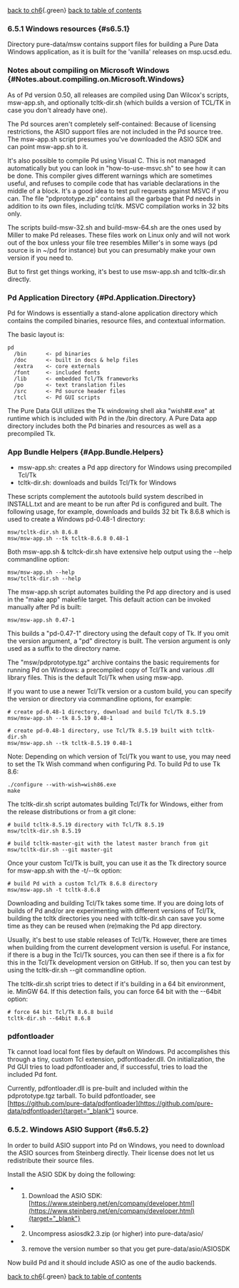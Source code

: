
[back to ch6](x6.htm#more-windows){.green} [back to table of
contents](index.htm#s6)

### 6.5.1 Windows resources {#s6.5.1}

Directory pure-data/msw contains support files for building a Pure Data
Windows application, as it is built for the 'vanilla' releases on
msp.ucsd.edu.

### Notes about compiling on Microsoft Windows {#Notes.about.compiling.on.Microsoft.Windows}

As of Pd version 0.50, all releases are compiled using Dan Wilcox's
scripts, msw-app.sh, and optionally tcltk-dir.sh (which builds a version
of TCL/TK in case you don't already have one).

The Pd sources aren't completely self-contained: Because of licensing
restrictions, the ASIO support files are not included in the Pd source
tree. The msw-app.sh script presumes you've downloaded the ASIO SDK and
can point msw-app.sh to it.

It's also possible to compile Pd using Visual C. This is not managed
automatically but you can look in "how-to-use-msvc.sh" to see how it can
be done. This compiler gives different warnings which are sometimes
useful, and refuses to compile code that has variable declarations in
the middle of a block. It's a good idea to test pull requests against
MSVC if you can. The file "pdprototype.zip" contains all the garbage
that Pd needs in addition to its own files, including tcl/tk. MSVC
compilation works in 32 bits only.

The scripts build-msw-32.sh and build-msw-64.sh are the ones used by
Miller to make Pd releases. These files work on Linux only and will not
work out of the box unless your file tree resembles Miller's in some
ways (pd source is in ~/pd for instance) but you can presumably make
your own version if you need to.

But to first get things working, it's best to use msw-app.sh and
tcltk-dir.sh directly.

### Pd Application Directory {#Pd.Application.Directory}

Pd for Windows is essentially a stand-alone application directory which
contains the compiled binaries, resource files, and contextual
information.

The basic layout is:

    pd
      /bin      <- pd binaries
      /doc      <- built in docs & help files
      /extra    <- core externals
      /font     <- included fonts
      /lib      <- embedded Tcl/Tk frameworks
      /po       <- text translation files
      /src      <- Pd source header files
      /tcl      <- Pd GUI scripts

The Pure Data GUI utilizes the Tk windowing shell aka "wish##.exe" at
runtime which is included with Pd in the /bin directory. A Pure Data app
directory includes both the Pd binaries and resources as well as a
precompiled Tk.

### App Bundle Helpers {#App.Bundle.Helpers}

-   msw-app.sh: creates a Pd app directory for Windows using precompiled
    Tcl/Tk
-   tcltk-dir.sh: downloads and builds Tcl/Tk for Windows

These scripts complement the autotools build system described in
INSTALL.txt and are meant to be run after Pd is configured and built.
The following usage, for example, downloads and builds 32 bit Tk 8.6.8
which is used to create a Windows pd-0.48-1 directory:

    msw/tcltk-dir.sh 8.6.8
    msw/msw-app.sh --tk tcltk-8.6.8 0.48-1

Both msw-app.sh & tcltck-dir.sh have extensive help output using the
--help commandline option:

    msw/msw-app.sh --help
    msw/tcltk-dir.sh --help

The msw-app.sh script automates building the Pd app directory and is
used in the "make app" makefile target. This default action can be
invoked manually after Pd is built:

    msw/msw-app.sh 0.47-1

This builds a "pd-0.47-1" directory using the default copy of Tk. If you
omit the version argument, a "pd" directory is built. The version
argument is only used as a suffix to the directory name.

The "msw/pdprototype.tgz" archive contains the basic requirements for
running Pd on Windows: a precompiled copy of Tcl/Tk and various .dll
library files. This is the default Tcl/Tk when using msw-app.

If you want to use a newer Tcl/Tk version or a custom build, you can
specify the version or directory via commandline options, for example:

    # create pd-0.48-1 directory, download and build Tcl/Tk 8.5.19
    msw/msw-app.sh --tk 8.5.19 0.48-1

    # create pd-0.48-1 directory, use Tcl/Tk 8.5.19 built with tcltk-dir.sh
    msw/msw-app.sh --tk tcltk-8.5.19 0.48-1

Note: Depending on which version of Tcl/Tk you want to use, you may need
to set the Tk Wish command when configuring Pd. To build Pd to use Tk
8.6:

    ./configure --with-wish=wish86.exe
    make

The tcltk-dir.sh script automates building Tcl/Tk for Windows, either
from the release distributions or from a git clone:

    # build tcltk-8.5.19 directory with Tcl/Tk 8.5.19
    msw/tcltk-dir.sh 8.5.19

    # build tcltk-master-git with the latest master branch from git
    msw/tcltk-dir.sh --git master-git

Once your custom Tcl/Tk is built, you can use it as the Tk directory
source for msw-app.sh with the -t/--tk option:

    # build Pd with a custom Tcl/Tk 8.6.8 directory
    msw/msw-app.sh -t tcltk-8.6.8

Downloading and building Tcl/Tk takes some time. If you are doing lots
of builds of Pd and/or are experimenting with different versions of
Tcl/Tk, building the tcltk directories you need with tcltk-dir.sh can
save you some time as they can be reused when (re)making the Pd app
directory.

Usually, it's best to use stable releases of Tcl/Tk. However, there are
times when building from the current development version is useful. For
instance, if there is a bug in the Tcl/Tk sources, you can then see if
there is a fix for this in the Tcl/Tk development version on GitHub. If
so, then you can test by using the tcltk-dir.sh --git commandline
option.

The tcltk-dir.sh script tries to detect if it's building in a 64 bit
environment, ie. MinGW 64. If this detection fails, you can force 64 bit
with the --64bit option:

    # force 64 bit Tcl/Tk 8.6.8 build
    tcltk-dir.sh --64bit 8.6.8

### pdfontloader

Tk cannot load local font files by default on Windows. Pd accomplishes
this through a tiny, custom Tcl extension, pdfontloader.dll. On
initialization, the Pd GUI tries to load pdfontloader and, if
successful, tries to load the included Pd font.

Currently, pdfontloader.dll is pre-built and included within the
pdprototype.tgz tarball. To build pdfontloader, see
[https://github.com/pure-data/pdfontloader](https://github.com/pure-data/pdfontloader){target="_blank"}
source.

### 6.5.2. Windows ASIO Support {#s6.5.2}

In order to build ASIO support into Pd on Windows, you need to download
the ASIO sources from Steinberg directly. Their license does not let us
redistribute their source files.

Install the ASIO SDK by doing the following:

-   1. Download the ASIO SDK:
    [https://www.steinberg.net/en/company/developer.html](https://www.steinberg.net/en/company/developer.html){target="_blank"}
-   2. Uncompress asiosdk2.3.zip (or higher) into pure-data/asio/
-   3. remove the version number so that you get pure-data/asio/ASIOSDK

Now build Pd and it should include ASIO as one of the audio backends.

[back to ch6](x6.htm#more-windows){.green} [back to table of
contents](index.htm#s6)

